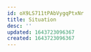 ```yaml
---
id: oX9LS711tPAbVygqPtxNr
title: Situation
desc: ''
updated: 1643723096367
created: 1643723096367
---
```


